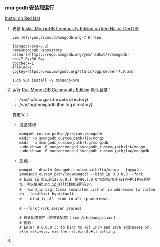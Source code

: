 
### mongodb 安装和运行

[Install on Red Hat](https://www.mongodb.com/docs/manual/tutorial/install-mongodb-on-red-hat/)

1. 安装
    [Install MongoDB Community Edition on Red Hat or CentOS](https://www.mongodb.com/docs/manual/tutorial/install-mongodb-on-red-hat/#std-label-install-mdb-community-redhat-centos)
    ``` shell
    vim /etc/yum.repos.d/mongodb-org-7.0.repo
    ```
    ``` repo
    [mongodb-org-7.0]
    name=MongoDB Repository
    baseurl=https://repo.mongodb.org/yum/redhat/7/mongodb-org/7.0/x86_64/
    gpgcheck=1
    enabled=1
    gpgkey=https://www.mongodb.org/static/pgp/server-7.0.asc
    ```
    ``` shell
    sudo yum install -y mongodb-org
    ```



2. 运行
    [Run MongoDB Community Edition](https://www.mongodb.com/docs/manual/tutorial/install-mongodb-on-red-hat/#run-mongodb-community-edition)
    默认目录：
    - /var/lib/mongo (the data directory)
    - /var/log/mongodb (the log directory)
    
    自定义：
    - 准备环境
        ``` shell
        mongodb_custom_path=~/programs/mongodb
        mkdir -p $mongodb_custom_path/lib/mongo
        mkdir -p $mongodb_custom_path/log/mongodb
        sudo chown -R mongod:mongod $mongodb_custom_path/lib/mongo
        sudo chown -R mongod:mongod $mongodb_custom_path/log/mongodb
        ```
    - 启动
        ``` shell
        mongod --dbpath $mongodb_custom_path/lib/mongo --logpath $mongodb_custom_path/log/mongodb --bind_ip 0.0.0.0 --fork
        # bind_ip 默认是127.0.0.1；使用0.0.0.0可以绑定到所有IPv4和IPv6的地址；可以使用bind_ip_all代替绑定所有IP。
        # --bind_ip arg：Comma separated list of ip addresses to listen on - localhost by default
        #  --bind_ip_all：Bind to all ip addresses

        # --fork：Fork server process
        
        # 默认配置文件（驼峰式配置）：vim /etc/mongod.conf
        # 例如：
        # Enter 0.0.0.0,:: to bind to all IPv4 and IPv6 addresses or, alternatively, use the net.bindIpAll setting.
        ```
3. 